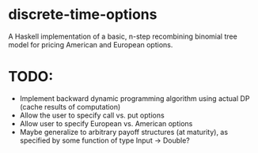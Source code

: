 discrete-time-options
=====================

A Haskell implementation of a basic, n-step recombining binomial tree model for pricing American and European options.

TODO:
=====

* Implement backward dynamic programming algorithm using actual DP (cache results of computation)
* Allow the user to specify call vs. put options
* Allow user to specify European vs. American options
* Maybe generalize to arbitrary payoff structures (at maturity), as specified by some function of type Input -> Double?
